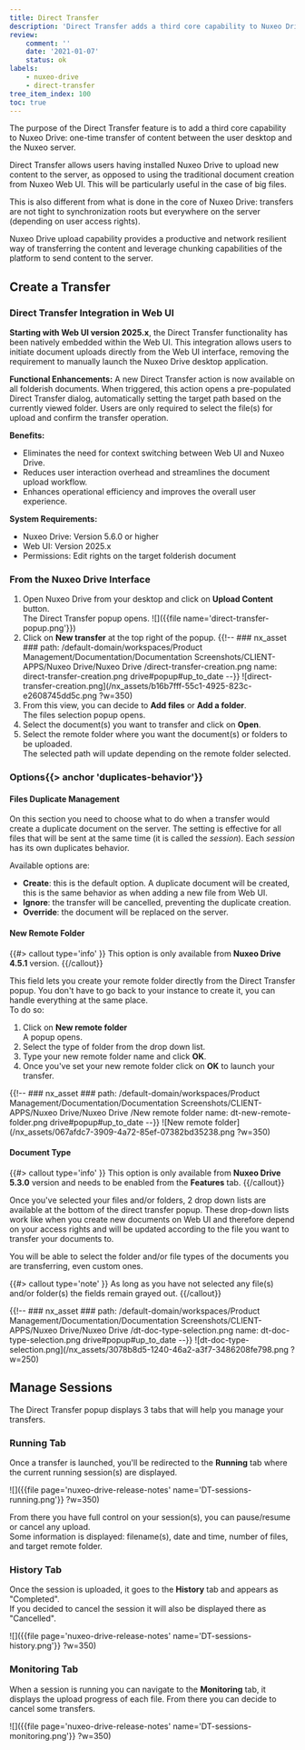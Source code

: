 ```yaml
---
title: Direct Transfer
description: 'Direct Transfer adds a third core capability to Nuxeo Drive: one-time transfer of content between the user desktop and the Nuxeo server.'
review:
    comment: ''
    date: '2021-01-07'
    status: ok
labels:
    - nuxeo-drive
    - direct-transfer
tree_item_index: 100
toc: true
---
```


The purpose of the Direct Transfer feature is to add a third core capability to Nuxeo Drive: one-time transfer of content between the user desktop and the Nuxeo server.

Direct Transfer allows users having installed Nuxeo Drive to upload new content to the server, as opposed to using the traditional document creation from Nuxeo Web UI. This will be particularly useful in the case of big files.

This is also different from what is done in the core of Nuxeo Drive: transfers are not tight to synchronization roots but everywhere on the server (depending on user access rights).

Nuxeo Drive upload capability provides a productive and network resilient way of transferring the content and leverage chunking capabilities of the platform to send content to the server.

## Create a Transfer

### Direct Transfer Integration in Web UI

**Starting with Web UI version 2025.x**, the Direct Transfer functionality has been natively embedded within the Web UI. This integration allows users to initiate document uploads directly from the Web UI interface, removing the requirement to manually launch the Nuxeo Drive desktop application.

**Functional Enhancements:**
A new Direct Transfer action is now available on all folderish documents. When triggered, this action opens a pre-populated Direct Transfer dialog, automatically setting the target path based on the currently viewed folder.
Users are only required to select the file(s) for upload and confirm the transfer operation.

**Benefits:**
* Eliminates the need for context switching between Web UI and Nuxeo Drive.
* Reduces user interaction overhead and streamlines the document upload workflow.
* Enhances operational efficiency and improves the overall user experience.
  
**System Requirements:**
* Nuxeo Drive: Version 5.6.0 or higher
* Web UI: Version 2025.x
* Permissions: Edit rights on the target folderish document


### From the Nuxeo Drive Interface

1. Open Nuxeo Drive from your desktop and click on **Upload Content** button.</br>
    The Direct Transfer popup opens.
    ![]({{file name='direct-transfer-popup.png'}})
1. Click on **New transfer** at the top right of the popup.
    {{!--     ### nx_asset ###
    path: /default-domain/workspaces/Product Management/Documentation/Documentation Screenshots/CLIENT-APPS/Nuxeo Drive/Nuxeo Drive /direct-transfer-creation.png
    name: direct-transfer-creation.png
    drive#popup#up_to_date
    --}}
    ![direct-transfer-creation.png](/nx_assets/b16b7fff-55c1-4925-823c-e2608745dd5c.png ?w=350)
1. From this view, you can decide to **Add files** or **Add a folder**.</br>
    The files selection popup opens.
1. Select the document(s) you want to transfer and click on **Open**.</br>
1. Select the remote folder where you want the document(s) or folders to be uploaded.</br>
    The selected path will update depending on the remote folder selected.

### Options{{> anchor 'duplicates-behavior'}}

#### Files Duplicate Management

On this section you need to choose what to do when a transfer would create a duplicate document on the server.
The setting is effective for all files that will be sent at the same time (it is called the *session*). Each *session* has its own duplicates behavior.

Available options are:
- **Create**: this is the default option. A duplicate document will be created, this is the same behavior as when adding a new file from Web UI.
- **Ignore**: the transfer will be cancelled, preventing the duplicate creation.
- **Override**: the document will be replaced on the server.

#### New Remote Folder

{{#> callout type='info' }}
This option is only available from **Nuxeo Drive 4.5.1** version.
{{/callout}}

This field lets you create your remote folder directly from the Direct Transfer popup. You don't have to go back to your instance to create it, you can handle everything at the same place.</br>
To do so:
1. Click on **New remote folder**</br>
    A popup opens.
1. Select the type of folder from the drop down list.
2. Type your new remote folder name and click **OK**.
4. Once you've set your new remote folder click on **OK** to launch your transfer.

{{!--     ### nx_asset ###
    path: /default-domain/workspaces/Product Management/Documentation/Documentation Screenshots/CLIENT-APPS/Nuxeo Drive/Nuxeo Drive /New remote folder
    name: dt-new-remote-folder.png
    drive#popup#up_to_date
--}}
![New remote folder](/nx_assets/067afdc7-3909-4a72-85ef-07382bd35238.png ?w=350)

#### Document Type 

{{#> callout type='info' }}
This option is only available from **Nuxeo Drive 5.3.0** version and needs to be enabled from the **Features** tab.
{{/callout}}

Once you've selected your files and/or folders, 2 drop down lists are available at the bottom of the direct transfer popup. 
These drop-down lists work like when you create new documents on Web UI and therefore depend on your access rights and will be updated according to the file you want to transfer your documents to. 

You will be able to select the folder and/or file types of the documents you are transferring, even custom ones.

{{#> callout type='note' }}
As long as you have not selected any file(s) and/or folder(s) the fields remain grayed out. 
{{/callout}}

{{!--     ### nx_asset ###
    path: /default-domain/workspaces/Product Management/Documentation/Documentation Screenshots/CLIENT-APPS/Nuxeo Drive/Nuxeo Drive /dt-doc-type-selection.png
    name: dt-doc-type-selection.png
    drive#popup#up_to_date
--}}
![dt-doc-type-selection.png](/nx_assets/3078b8d5-1240-46a2-a3f7-3486208fe798.png ?w=250)

## Manage Sessions

The Direct Transfer popup displays 3 tabs that will help you manage your transfers.

### Running Tab

Once a transfer is launched, you'll be redirected to the **Running** tab where the current running session(s) are displayed.

![]({{file page='nuxeo-drive-release-notes' name='DT-sessions-running.png'}} ?w=350)

From there you have full control on your session(s), you can pause/resume or cancel any upload.</br>
Some information is displayed: filename(s), date and time, number of files, and target remote folder.

### History Tab

Once the session is uploaded, it goes to the **History** tab and appears as "Completed".</br>
If you decided to cancel the session it will also be displayed there as "Cancelled".

![]({{file page='nuxeo-drive-release-notes' name='DT-sessions-history.png'}} ?w=350)

### Monitoring Tab

When a session is running you can navigate to the **Monitoring** tab, it displays the upload progress of each file. From there you can decide to cancel some transfers.

![]({{file page='nuxeo-drive-release-notes' name='DT-sessions-monitoring.png'}} ?w=350)

<!--
## Limitations

## Technical Overview

### Filemanager

### ...
-->
